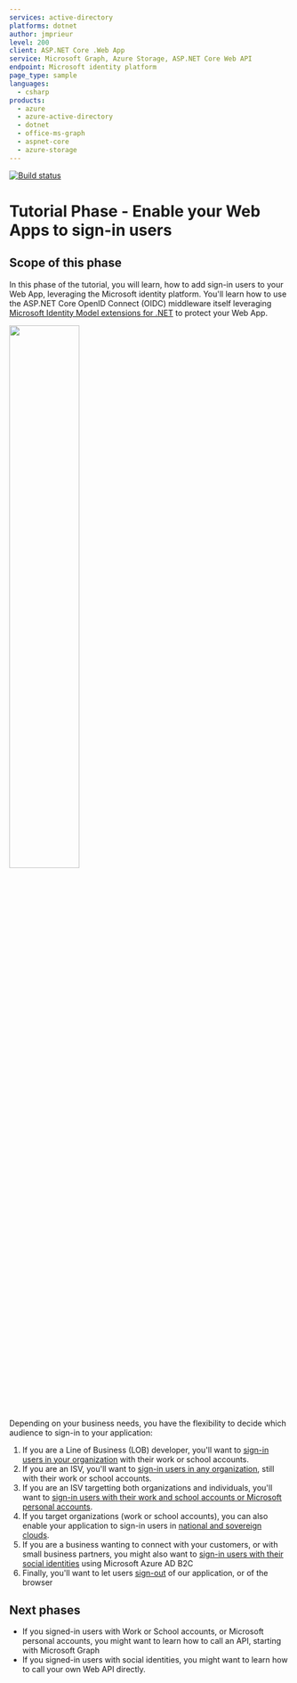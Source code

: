 ```yaml
---
services: active-directory
platforms: dotnet
author: jmprieur
level: 200
client: ASP.NET Core .Web App
service: Microsoft Graph, Azure Storage, ASP.NET Core Web API
endpoint: Microsoft identity platform
page_type: sample
languages:
  - csharp  
products:
  - azure
  - azure-active-directory  
  - dotnet
  - office-ms-graph
  - aspnet-core
  - azure-storage
---
```

[![Build status](https://identitydivision.visualstudio.com/IDDP/_apis/build/status/AAD%20Samples/.NET%20client%20samples/ASP.NET%20Core%20Web%20App%20tutorial)](https://identitydivision.visualstudio.com/IDDP/_build/latest?definitionId=819)

# Tutorial Phase - Enable your Web Apps to sign-in users

## Scope of this phase

In this phase of the tutorial, you will learn, how to add sign-in users to your Web App, leveraging the Microsoft identity platform. You'll learn how to use  the ASP.NET Core OpenID Connect (OIDC) middleware itself leveraging [Microsoft Identity Model extensions for .NET](https://github.com/AzureAD/azure-activedirectory-identitymodel-extensions-for-dotnet/wiki) to protect your Web App.

   <img src="../ReadmeFiles/sign-in-audiences.png" width="50%"/>

   Depending on your business needs, you have the flexibility to decide which audience to sign-in to your application:

   1. If you are a Line of Business (LOB) developer, you'll want to [sign-in users in your organization](./1-1-MyOrg) with their work or school accounts.
   1. If you are an ISV, you'll want to [sign-in users in any organization](./1-2-AnyOrg), still  with their work or school accounts.
   1. If you are an ISV targetting both organizations and individuals, you'll want to [sign-in users with their work and school accounts or Microsoft personal accounts](./1-3-AnyOrgOrPersonal).
   1. If you target organizations (work or school accounts), you can also enable your application to sign-in users in [national and sovereign clouds](./1-4-Sovereign).
   1. If you are a business wanting to connect with your customers, or with small business partners, you might also want to [sign-in users with their social identities](./1-5-B2C) using Microsoft Azure AD B2C
   1. Finally, you'll want to let users [sign-out](./1-6-SignOut) of our application, or of the browser

## Next phases

- If you signed-in users with Work or School accounts, or Microsoft personal accounts, you might want to learn how to call an API, starting with Microsoft Graph
- If you signed-in users with social identities, you might want to learn how to call your own Web API directly.
